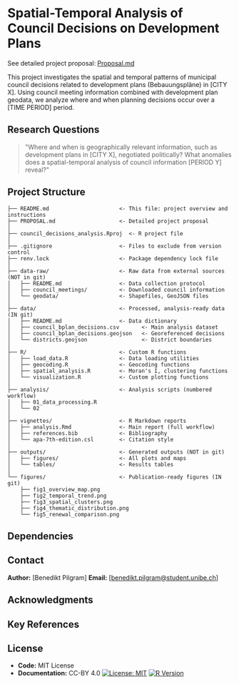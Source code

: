 # Spatial-Temporal Analysis of Council Decisions on Development Plans

See detailed project proposal: [Proposal.md](Proposal.md)

This project investigates the spatial and temporal patterns of municipal council decisions related to development plans (Bebauungspläne) in [CITY X]. Using council meeting information combined with development plan geodata, we analyze where and when planning decisions occur over a [TIME PERIOD] period.

## Research Questions

> "Where and when is geographically relevant information, such as development plans in [CITY X], negotiated politically? What anomalies does a spatial-temporal analysis of council information [PERIOD Y] reveal?"

## Project Structure

```
├── README.md                      <- This file: project overview and instructions
├── PROPOSAL.md                    <- Detailed project proposal
│
├── council_decisions_analysis.Rproj  <- R project file
│
├── .gitignore                     <- Files to exclude from version control
├── renv.lock                      <- Package dependency lock file
│
├── data-raw/                      <- Raw data from external sources (NOT in git)
│   ├── README.md                  <- Data collection protocol
│   ├── council_meetings/          <- Downloaded council information
│   └── geodata/                   <- Shapefiles, GeoJSON files
│
├── data/                          <- Processed, analysis-ready data (IN git)
│   ├── README.md                  <- Data dictionary
│   ├── council_bplan_decisions.csv       <- Main analysis dataset
│   ├── council_bplan_decisions.geojson   <- Georeferenced decisions
│   └── districts.geojson                 <- District boundaries
│
├── R/                             <- Custom R functions
│   ├── load_data.R                <- Data loading utilities
│   ├── geocoding.R                <- Geocoding functions
│   ├── spatial_analysis.R         <- Moran's I, clustering functions
│   └── visualization.R            <- Custom plotting functions
│
├── analysis/                      <- Analysis scripts (numbered workflow)
│   ├── 01_data_processing.R
│   └── 02
│
├── vignettes/                     <- R Markdown reports
│   ├── analysis.Rmd               <- Main report (full workflow)
│   ├── references.bib             <- Bibliography
│   └── apa-7th-edition.csl        <- Citation style
│
├── outputs/                       <- Generated outputs (NOT in git)
│   ├── figures/                   <- All plots and maps
│   └── tables/                    <- Results tables
│
└── figures/                       <- Publication-ready figures (IN git)
    ├── fig1_overview_map.png
    ├── fig2_temporal_trend.png
    ├── fig3_spatial_clusters.png
    ├── fig4_thematic_distribution.png
    └── fig5_renewal_comparison.png
```


## Dependencies


## Contact

**Author:** [Benedikt Pilgram]
**Email:** [benedikt.pilgram@student.unibe.ch]


## Acknowledgments


## Key References

## License
- **Code:** MIT License
- **Documentation:** CC-BY 4.0
[![License: MIT](https://img.shields.io/badge/License-MIT-yellow.svg)](https://opensource.org/licenses/MIT)
[![R Version](https://img.shields.io/badge/R-%3E%3D%204.3.0-blue.svg)](https://www.r-project.org/)
